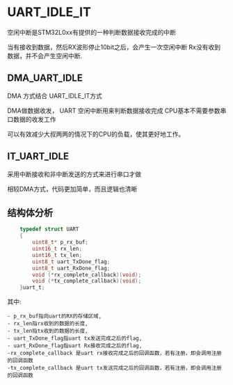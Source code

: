 # UART_IDLE_IT #
空闲中断是STM32L0xx有提供的一种判断数据接收完成的中断

当有接收到数据，然后RX波形停止10bit之后，会产生一次空闲中断
Rx没有收到数据，并不会产生空闲中断.

## DMA_UART_IDLE ##
DMA 方式结合 UART_IDLE_IT方式

DMA做数据收发，
UART 空闲中断用来判断数据接收完成
CPU基本不需要参数串口数据的收发工作

可以有效减少大叔两两的情况下的CPU的负载，使其更好地工作。

## IT_UART_IDLE ##
采用中断接收和非中断发送的方式来进行串口才做

相较DMA方式，代码更加简单，而且逻辑也清晰

## 结构体分析 ##
```c
	typedef struct UART
	{
	    uint8_t* p_rx_buf;
	    uint16_t rx_len;
	    uint16_t tx_len;
	    uint8_t uart_TxDone_flag;
	    uint8_t uart_RxDone_flag;
	    void (*rx_complete_callback)(void);
	    void (*tx_complete_callback)(void);
	}uart_t;

```
其中:

	- p_rx_buf指向uart的RX的存储区域,
	- rx_len指rx收到的数据的长度,
	- tx_len指tx收到的数据的长度,
	- uart_TxDone_flag指uart tx发送完成之后的flag,
	- uart_RxDone_flag指uart Rx接收完成之后的flag,
	-rx_complete_callback 是uart rx接收完成之后的回调函数，若有注册，即会调用注册的回调函数
	-tx_complete_callback 是uart tx发送完成之后的回调函数，若有注册，即会调用注册的回调函数
